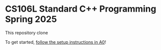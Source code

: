 # CS106L Standard C++ Programming Spring 2025

This repository clone

To get started, [follow the setup instructions in A0](/assignment0/README.md)!
